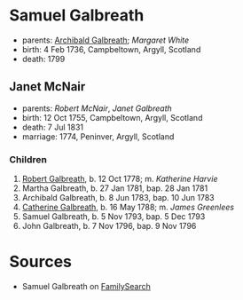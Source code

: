 # Samuel Galbreath

- parents: [Archibald Galbreath](galbreath-archibald-1708.md); *Margaret White*
- birth: 4 Feb 1736, Campbeltown, Argyll, Scotland
- death: 1799

## Janet McNair

- parents: *Robert McNair*, *Janet Galbreath*
- birth: 12 Oct 1755, Campbeltown, Argyll, Scotland
- death: 7 Jul 1831
- marriage: 1774, Peninver, Argyll, Scotland

### Children

1. [Robert Galbreath](galbreath-robert-1778.md), b. 12 Oct 1778; m. *Katherine Harvie*
2. Martha Galbreath, b. 27 Jan 1781, bap. 28 Jan 1781
3. Archibald Galbreath, b. 8 Jun 1783, bap. 10 Jun 1783
4. [Catherine Galbreath](galbreath-catherine-1788.md), b. 16 May 1788; m. *James Greenlees*
5. Samuel Galbreath, b. 5 Nov 1793, bap. 5 Dec 1793
6. John Galbreath, b. 7 Nov 1796, bap. 9 Nov 1796

# Sources

- Samuel Galbreath on [FamilySearch](https://www.familysearch.org/tree/person/details/M1Y6-H41)

